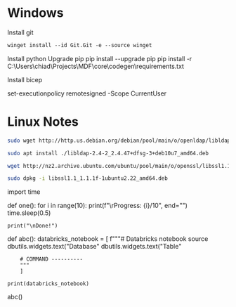 # Windows

Install git
```ps
winget install --id Git.Git -e --source winget
```
Install python
Upgrade pip
pip install --upgrade pip
pip install -r C:\Users\chiad\Projects\MDF\core\codegen\requirements.txt


Install bicep



set-executionpolicy remotesigned -Scope CurrentUser



# Linux Notes

```bash
sudo wget http://http.us.debian.org/debian/pool/main/o/openldap/libldap-2.4-2_2.4.47+dfsg-3+deb10u7_amd64.deb 

sudo apt install ./libldap-2.4-2_2.4.47+dfsg-3+deb10u7_amd64.deb
```


```bash
wget http://nz2.archive.ubuntu.com/ubuntu/pool/main/o/openssl/libssl1.1_1.1.1f-1ubuntu2.22_amd64.deb

sudo dpkg -i libssl1.1_1.1.1f-1ubuntu2.22_amd64.deb
```




import time

def one():
    for i in range(10):
        print(f"\rProgress: {i}/10", end="")
        time.sleep(0.5)

    print("\nDone!")


def abc():
    databricks_notebook = [
        f"""# Databricks notebook source
        dbutils.widgets.text("Database"
        dbutils.widgets.text("Table"

        # COMMAND ----------
        """
        ]
    
    print(databricks_notebook)

abc()